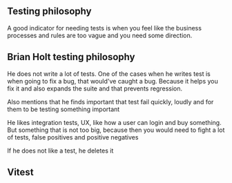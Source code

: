 ## Testing philosophy

A good indicator for needing tests is when you feel like the business processes and rules are too vague and you need some direction.

## Brian Holt testing philosophy

He does not write a lot of tests. One of the cases when he writes test is when going to fix a bug, that would've caught a bug. Because it helps you fix it and also expands the suite and that prevents regression.

Also mentions that he finds important that test fail quickly, loudly and for them to be testing something important 

He likes integration tests, UX, like how a user can login and buy something. But something that is not too big, because then you would need to fight a lot of tests, false positives and positive negatives

If he does not like a test, he deletes it

## Vitest

